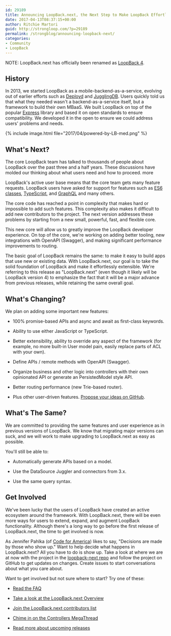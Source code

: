 ```yaml
---
id: 29189
title: Announcing LoopBack.next, the Next Step to Make LoopBack Effortlessly Extensible
date: 2017-04-13T08:37:15+00:00
author: Ritchie Martori
guid: http://strongloop.com/?p=29189
permalink: /strongblog/announcing-loopback-next/
categories:
- Community
- LoopBack
---
```


NOTE: LoopBack.next has officially been renamed as [LoopBack 4](http://v4.loopback.io/).

## History

In 2013, we started LoopBack as a mobile-backend-as-a-service, evolving out of earlier efforts such as [Deployd](http://deployd.com/) and [JugglingDB](https://github.com/1602/jugglingdb). Users quickly told us that what they needed wasn't a backend-as-a-service itself, but a framework to build their own MBaaS. We built LoopBack on top of the popular [Express](http://expressjs.com/) library and based it on open standards to ensure compatibility. We developed it in the open to ensure we could address users' problems and needs.

{% include image.html file="2017/04/powered-by-LB-med.png" %}

## What's Next?

The core LoopBack team has talked to thousands of people about LoopBack over the past three and a half years. These discussions have molded our thinking about what users need and how to proceed.
more

LoopBack's active user base means that the core team gets many feature requests. LoopBack users have asked for support for features such as
[ES6 classes](https://github.com/strongloop/loopback/issues/2083),
[TypeScript](https://github.com/strongloop/loopback/issues/1692), and
[GraphQL](https://github.com/strongloop/loopback/issues/1841) and many others.

The core code has reached a point in complexity that makes hard or impossible to add such features. This complexity also makes it difficult to add new contributors to the project. The next version addresses these problems by starting from a new small, powerful, fast, and flexible core.

This new core will allow us to greatly improve the LoopBack developer experience. On top of the core, we're working on adding better tooling, new integrations with OpenAPI (Swagger), and making significant performance improvements to routing.

The basic goal of LoopBack remains the same: to make it easy to build apps that use new or existing data. With LoopBack.next, our goal is to take the solid foundation of LoopBack and make it effortlessly extensible. We're referring to this release as "LoopBack.next" (even though it likely will be LoopBack version 4) to emphasize the fact that it will be a major advance from previous releases, while retaining the same overall goal.

## What's Changing?

We plan on adding some important new features:

* 100% promise-based APIs and
async and
await as first-class keywords.

* Ability to use either JavaScript or TypeScript.

* Better extensibility, ability to override any aspect of the framework (for example, no more built-in User model pain, easily replace parts of ACL with your own).

* Define APIs / remote methods with OpenAPI (Swagger).

* Organize business and other logic into controllers with their own opinionated API or generate an PersistedModel style API.

* Better routing performance (new Trie-based router).

* Plus other user-driven features.
[Propose your ideas on GitHub](https://github.com/strongloop/loopback-next/issues).

## What's The Same?

We are committed to providing the same features and user experience as in previous versions of LoopBack. We know that migrating major versions can suck, and we will work to make upgrading to LoopBack.next as easy as possible.

You'll still be able to:

* Automatically generate APIs based on a model.

* Use the DataSource Juggler and connectors from 3.x.

* Use the same query syntax.

## Get Involved

We've been lucky that the users of LoopBack have created an active ecosystem around the framework. With LoopBack.next, there will be even more ways for users to extend, expand, and augment LoopBack functionality. Although there's a long way to go before the first release of LoopBack.next, the time to get involved is now.

As Jennifer Pahlka (of
[Code for America](https://www.codeforamerica.org/)) likes to say, "Decisions are made by those who show up." Want to help decide what happens in LoopBack.next? All you have to do is show up. Take a look at where we are at now with the project in the
[loopback-next repo](http://github.com/strongloop/loopback-next) and follow the project on GitHub to get updates on changes. Create issues to start conversations about what you care about.

Want to get involved but not sure where to start? Try one of these:

* [Read the FAQ](https://github.com/strongloop/loopback-next/wiki/FAQ)

* [Take a look at the LoopBack.next Overview](https://github.com/strongloop/loopback-next/wiki/Overview)

* [Join the LoopBack.next contributors list](https://github.com/strongloop/loopback-next/issues/110)

* [Chime in on the Controllers MegaThread](https://github.com/strongloop/loopback-next/issues/111)

* [Read more about upcoming releases](https://github.com/strongloop/loopback-next/wiki/Roadmap)
